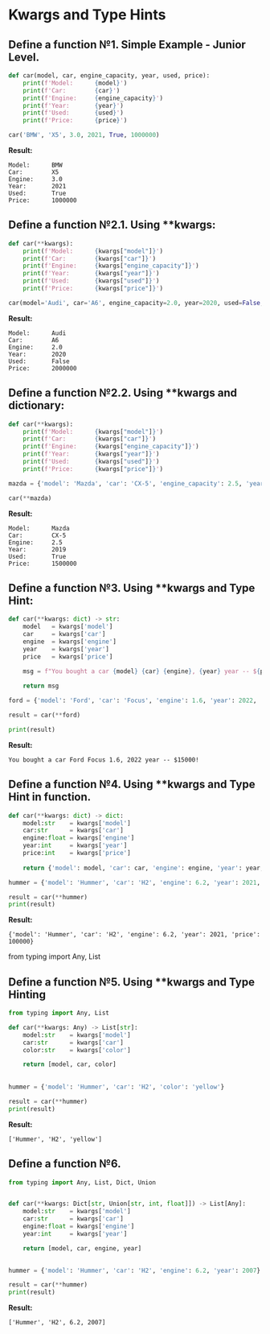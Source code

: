 # Kwargs and Type Hints

## Define a function №1. Simple Example - Junior Level.

```python
def car(model, car, engine_capacity, year, used, price):
    print(f'Model:      {model}')
    print(f'Car:        {car}')
    print(f'Engine:     {engine_capacity}')
    print(f'Year:       {year}')
    print(f'Used:       {used}')
    print(f'Price:      {price}')

car('BMW', 'X5', 3.0, 2021, True, 1000000)
```
**Result:**
```
Model:      BMW
Car:        X5
Engine:     3.0
Year:       2021
Used:       True
Price:      1000000
```


## Define a function №2.1. Using **kwargs:
```python
def car(**kwargs):
    print(f'Model:      {kwargs["model"]}')
    print(f'Car:        {kwargs["car"]}')
    print(f'Engine:     {kwargs["engine_capacity"]}')
    print(f'Year:       {kwargs["year"]}')
    print(f'Used:       {kwargs["used"]}')
    print(f'Price:      {kwargs["price"]}')

car(model='Audi', car='A6', engine_capacity=2.0, year=2020, used=False, price=2000000)
```

**Result:**
```
Model:      Audi
Car:        A6
Engine:     2.0
Year:       2020
Used:       False
Price:      2000000
```


## Define a function №2.2. Using **kwargs and dictionary:
```python
def car(**kwargs):
    print(f'Model:      {kwargs["model"]}')
    print(f'Car:        {kwargs["car"]}')
    print(f'Engine:     {kwargs["engine_capacity"]}')
    print(f'Year:       {kwargs["year"]}')
    print(f'Used:       {kwargs["used"]}')
    print(f'Price:      {kwargs["price"]}')

mazda = {'model': 'Mazda', 'car': 'CX-5', 'engine_capacity': 2.5, 'year': 2019, 'used': True, 'price': 1500000}

car(**mazda)
```

**Result:**
```
Model:      Mazda
Car:        CX-5
Engine:     2.5
Year:       2019
Used:       True
Price:      1500000
```

## Define a function №3. Using **kwargs and Type Hint:
```python
def car(**kwargs: dict) -> str:
    model   = kwargs['model']
    car     = kwargs['car']
    engine  = kwargs['engine']
    year    = kwargs['year']
    price   = kwargs['price']

    msg = f"You bought a car {model} {car} {engine}, {year} year -- ${price}!"
    
    return msg

ford = {'model': 'Ford', 'car': 'Focus', 'engine': 1.6, 'year': 2022, 'price': 15000}

result = car(**ford)

print(result)
```

**Result:**
```
You bought a car Ford Focus 1.6, 2022 year -- $15000!
```



## Define a function №4. Using **kwargs and Type Hint in function.
```python
def car(**kwargs: dict) -> dict:
    model:str    = kwargs['model']
    car:str      = kwargs['car']
    engine:float = kwargs['engine']
    year:int     = kwargs['year']
    price:int    = kwargs['price']
    
    return {'model': model, 'car': car, 'engine': engine, 'year': year, 'price': price}

hummer = {'model': 'Hummer', 'car': 'H2', 'engine': 6.2, 'year': 2021, 'price': 100000}

result = car(**hummer)
print(result)
```
**Result:**
```log
{'model': 'Hummer', 'car': 'H2', 'engine': 6.2, 'year': 2021, 'price': 100000}
```

from typing import Any, List


## Define a function №5. Using **kwargs and Type Hinting
```python
from typing import Any, List

def car(**kwargs: Any) -> List[str]:
    model:str    = kwargs['model']
    car:str      = kwargs['car']
    color:str    = kwargs['color']

    return [model, car, color]
    
  
hummer = {'model': 'Hummer', 'car': 'H2', 'color': 'yellow'}

result = car(**hummer)
print(result)
```

**Result:**
```log
['Hummer', 'H2', 'yellow']
```


## Define a function №6. 
```python
from typing import Any, List, Dict, Union


def car(**kwargs: Dict[str, Union[str, int, float]]) -> List[Any]:
    model:str    = kwargs['model']
    car:str      = kwargs['car']
    engine:float = kwargs['engine']
    year:int     = kwargs['year']

    return [model, car, engine, year]
    

hummer = {'model': 'Hummer', 'car': 'H2', 'engine': 6.2, 'year': 2007}

result = car(**hummer)
print(result)
```

**Result:**
```log
['Hummer', 'H2', 6.2, 2007]
```
